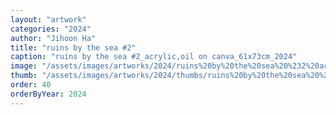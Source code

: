 ```yaml
---
layout: "artwork"
categories: "2024"
author: "Jihoon Ha"
title: "ruins by the sea #2"
caption: "ruins by the sea #2_acrylic,oil on canva_61x73cm_2024"
image: "/assets/images/artworks/2024/ruins%20by%20the%20sea%20%232%20acrylic%2Coil%20on%20canva%2061x73cm%202024.jpg"
thumb: "/assets/images/artworks/2024/thumbs/ruins%20by%20the%20sea%20%232%20acrylic%2Coil%20on%20canva%2061x73cm%202024.jpg"
order: 40
orderByYear: 2024
---
```

